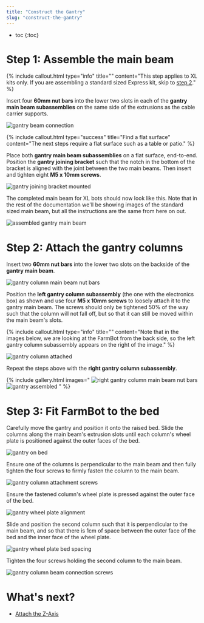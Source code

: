 ```yaml
---
title: "Construct the Gantry"
slug: "construct-the-gantry"
---
```


* toc
{:toc}


# Step 1: Assemble the main beam

{%
include callout.html
type="info"
title=""
content="This step applies to XL kits only. If you are assembling a standard sized Express kit, skip to [step 2](#step-2-attach-the-gantry-columns)."
%}

Insert four **60mm nut bars** into the lower two slots in each of the **gantry main beam subassemblies** on the same side of the extrusions as the cable carrier supports.

![gantry beam connection](_images/gantry_beam_connection.png)

{%
include callout.html
type="success"
title="Find a flat surface"
content="The next steps require a flat surface such as a table or patio."
%}

Place both **gantry main beam subassemblies** on a flat surface, end-to-end. Position the **gantry joining bracket** such that the notch in the bottom of the bracket is aligned with the joint between the two main beams. Then insert and tighten eight **M5 x 10mm screws**.

![gantry joining bracket mounted](_images/gantry_joining_bracket_mounted.png)

The completed main beam for XL bots should now look like this. Note that in the rest of the documentation we'll be showing images of the standard sized main beam, but all the instructions are the same from here on out.

![assembled gantry main beam](_images/assembled_gantry_main_beam.png)

# Step 2: Attach the gantry columns

Insert two **60mm nut bars** into the lower two slots on the backside of the **gantry main beam**.

![gantry column main beam nut bars](_images/gantry_column_main_beam_nut_bars.png)

Position the **left gantry column subassembly** (the one with the electronics box) as shown and use four **M5 x 10mm screws** to loosely attach it to the gantry main beam. The screws should only be tightened 50% of the way such that the column will not fall off, but so that it can still be moved within the main beam's slots.

{%
include callout.html
type="info"
title=""
content="Note that in the images below, we are looking at the FarmBot from the back side, so the left gantry column subassembly appears on the right of the image."
%}

![gantry column attached](_images/gantry_column_attached.png)

Repeat the steps above with the **right gantry column subassembly**.

{% include gallery.html images="
![right gantry column main beam nut bars](_images/right_gantry_column_main_beam_nut_bars.png)
![gantry assembled](_images/gantry_assembled.png)
" %}

# Step 3: Fit FarmBot to the bed

Carefully move the gantry and position it onto the raised bed. Slide the columns along the main beam's extrusion slots until each column's wheel plate is positioned against the outer faces of the bed.

![gantry on bed](_images/gantry_on_bed.png)

Ensure one of the columns is perpendicular to the main beam and then fully tighten the four screws to firmly fasten the column to the main beam.

![gantry column attachment screws](_images/gantry_column_attachment_screws.png)

Ensure the fastened column's wheel plate is pressed against the outer face of the bed.

![gantry wheel plate alignment](_images/gantry_wheel_plate_alignment.png)

Slide and position the second column such that it is perpendicular to the main beam, and so that there is 1cm of space between the outer face of the bed and the inner face of the wheel plate.

![gantry wheel plate bed spacing](_images/gantry_wheel_plate_bed_spacing.png)

Tighten the four screws holding the second column to the main beam.

![gantry column beam connection screws](_images/gantry_column_beam_connection_screws.png)

# What's next?

 * [Attach the Z-Axis](attach-the-z-axis.md)
